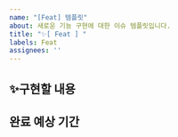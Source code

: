 ```yaml
---
name: "[Feat] 템플릿"
about: 새로운 기능 구현에 대한 이슈 템플릿입니다.
title: "✨[ Feat ] "
labels: Feat
assignees: ''
---
```

## ✨구현할 내용
## 완료 예상 기간